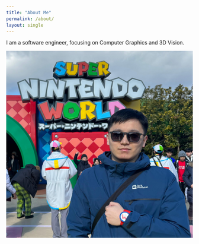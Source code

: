 ```yaml
---
title: "About Me"
permalink: /about/
layout: single
---
```


I am a software engineer, focusing on Computer Graphics and 3D Vision.

![photo](/assets/imgs/myphoto.jpg)